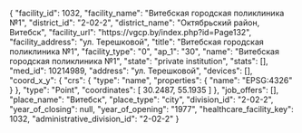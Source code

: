 {
    "facility_id": 1032,
    "facility_name": "Витебская городская поликлиника №1",
    "district_id": "2-02-2",
    "district_name": "Октябрьский район, Витебск",
    "facility_url": "https:\/\/vgcp.by\/index.php?id=Page132",
    "facility_address": "ул. Терешковой",
    "title": "Витебская городская поликлиника №1",
    "facility_type": "0",
    "ap_1": "30",
    "name": "Витебская городская поликлиника №1",
    "state": "private institution",
    "stats": [],
    "med_id": 10214989,
    "address": "ул. Терешковой",
    "devices": [],
    "coord_x_y": {
        "crs": {
            "type": "name",
            "properties": {
                "name": "EPSG:4326"
            }
        },
        "type": "Point",
        "coordinates": [
            30.2487,
            55.1935
        ]
    },
    "job_offers": [],
    "place_name": "Витебск",
    "place_type": "city",
    "division_id": "2-02-2",
    "year_of_closing": null,
    "year_of_opening": "1977",
    "healthcare_facility_key": 1032,
    "administrative_division_id": "2-02-2"
}